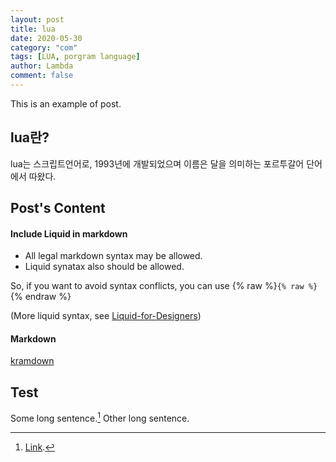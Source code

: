 ```yaml
---
layout: post
title: lua
date: 2020-05-30
category: "com"
tags: [LUA, porgram language]
author: Lambda
comment: false
---
```


This is an example of post.


## lua란? 

lua는 스크립트언어로, 1993년에 개발되었으며 이름은 달을 의미하는 포르투갈어 단어에서 따왔다.


## Post's Content

#### Include Liquid in markdown

- All legal markdown syntax may be allowed. 
- Liquid synatax also should be allowed.


So, if you want to avoid syntax conflicts, you can use {% raw %}`{% raw %}`{% endraw %}

(More liquid syntax, see [Liquid-for-Designers](https://github.com/Shopify/liquid/wiki/Liquid-for-Designers))

#### Markdown

[kramdown](https://kramdown.gettalong.org/)


## Test

Some long sentence.[^footnote] Other long sentence.

[^footnote]: [Link](https://google.com).
